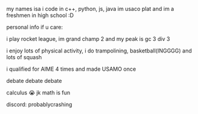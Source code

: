 my names isa i code in c++, python, js, java im usaco plat and im a freshmen in high school :D

personal info if u care:

i play  rocket league, im grand champ 2 and my peak is gc 3 div 3

i enjoy lots of physical activity, i do trampolining, basketball(INGGGG) and lots of squash

i qualified for AIME 4 times and made USAMO once

debate debate debate

calculus 😭 jk math is fun

discord: probablycrashing
<!---
thesaucemantv/thesaucemantv is a ✨ special ✨ repository because its `README.md` (this file) appears on your GitHub profile.
You can click the Preview link to take a look at your changes.
--->
